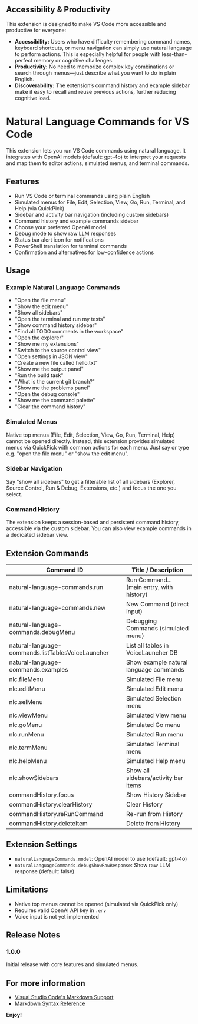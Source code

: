 ## Accessibility & Productivity

This extension is designed to make VS Code more accessible and productive for everyone:

- **Accessibility:** Users who have difficulty remembering command names, keyboard shortcuts, or menu navigation can simply use natural language to perform actions. This is especially helpful for people with less-than-perfect memory or cognitive challenges.
- **Productivity:** No need to memorize complex key combinations or search through menus—just describe what you want to do in plain English.
- **Discoverability:** The extension’s command history and example sidebar make it easy to recall and reuse previous actions, further reducing cognitive load.


# Natural Language Commands for VS Code

This extension lets you run VS Code commands using natural language. It integrates with OpenAI models (default: gpt-4o) to interpret your requests and map them to editor actions, simulated menus, and terminal commands.

## Features
- Run VS Code or terminal commands using plain English
- Simulated menus for File, Edit, Selection, View, Go, Run, Terminal, and Help (via QuickPick)
- Sidebar and activity bar navigation (including custom sidebars)
- Command history and example commands sidebar
- Choose your preferred OpenAI model
- Debug mode to show raw LLM responses
- Status bar alert icon for notifications
- PowerShell translation for terminal commands
- Confirmation and alternatives for low-confidence actions

## Usage

### Example Natural Language Commands
- "Open the file menu"
- "Show the edit menu"
- "Show all sidebars"
- "Open the terminal and run my tests"
- "Show command history sidebar"
- "Find all TODO comments in the workspace"
- "Open the explorer"
- "Show me my extensions"
- "Switch to the source control view"
- "Open settings in JSON view"
- "Create a new file called hello.txt"
- "Show me the output panel"
- "Run the build task"
- "What is the current git branch?"
- "Show me the problems panel"
- "Open the debug console"
- "Show me the command palette"
- "Clear the command history"

### Simulated Menus
Native top menus (File, Edit, Selection, View, Go, Run, Terminal, Help) cannot be opened directly. Instead, this extension provides simulated menus via QuickPick with common actions for each menu. Just say or type e.g. "open the file menu" or "show the edit menu".

### Sidebar Navigation
Say "show all sidebars" to get a filterable list of all sidebars (Explorer, Source Control, Run & Debug, Extensions, etc.) and focus the one you select.

### Command History
The extension keeps a session-based and persistent command history, accessible via the custom sidebar. You can also view example commands in a dedicated sidebar view.

## Extension Commands

| Command ID                                      | Title / Description                       |
|-------------------------------------------------|-------------------------------------------|
| natural-language-commands.run                   | Run Command... (main entry, with history) |
| natural-language-commands.new                   | New Command (direct input)                |
| natural-language-commands.debugMenu             | Debugging Commands (simulated menu)       |
| natural-language-commands.listTablesVoiceLauncher| List all tables in VoiceLauncher DB       |
| natural-language-commands.examples              | Show example natural language commands    |
| nlc.fileMenu                                    | Simulated File menu                       |
| nlc.editMenu                                    | Simulated Edit menu                       |
| nlc.selMenu                                     | Simulated Selection menu                  |
| nlc.viewMenu                                    | Simulated View menu                       |
| nlc.goMenu                                      | Simulated Go menu                         |
| nlc.runMenu                                     | Simulated Run menu                        |
| nlc.termMenu                                    | Simulated Terminal menu                   |
| nlc.helpMenu                                    | Simulated Help menu                       |
| nlc.showSidebars                                | Show all sidebars/activity bar items      |
| commandHistory.focus                            | Show History Sidebar                      |
| commandHistory.clearHistory                     | Clear History                             |
| commandHistory.reRunCommand                     | Re-run from History                       |
| commandHistory.deleteItem                       | Delete from History                       |

## Extension Settings
- `naturalLanguageCommands.model`: OpenAI model to use (default: gpt-4o)
- `naturalLanguageCommands.debugShowRawResponse`: Show raw LLM response (default: false)

## Limitations
- Native top menus cannot be opened (simulated via QuickPick only)
- Requires valid OpenAI API key in `.env`
- Voice input is not yet implemented

## Release Notes
### 1.0.0
Initial release with core features and simulated menus.

## For more information

- [Visual Studio Code's Markdown Support](http://code.visualstudio.com/docs/languages/markdown)
- [Markdown Syntax Reference](https://help.github.com/articles/markdown-basics/)

**Enjoy!**
